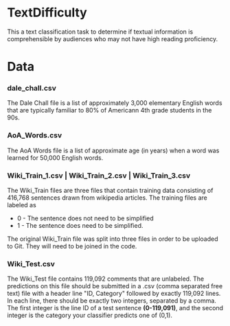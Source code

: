 # TextDifficulty
This a text classification task to determine if textual information is comprehensible by audiences who may not have high reading proficiency.
# Data
### dale_chall.csv
The Dale Chall file is a list of approximately 3,000 elementary English words that are typically familiar to 80% of Americann 4th grade students in the 90s.  
### AoA_Words.csv  

The AoA Words file is a list of approximate age (in years) when a word was learned for 50,000 English words.  
### Wiki_Train_1.csv | Wiki_Train_2.csv | Wiki_Train_3.csv  

The Wiki_Train files are three files that contain training data consisting of 416,768 sentences drawn from wikipedia articles.  The training files are labeled as 
  * 0 - The sentence does not need to be simplified
  * 1 - The sentence does need to be simplified. 
  
The original Wiki_Train file was split into three files in order to be uploaded to Git.  They will need to be joined in the code.  
### Wiki_Test.csv  
The Wiki_Test file contains 119,092 comments that are unlabeled. The predictions on this file should be submitted in a .csv (comma separated free text) file with a header line "ID, Category" followed by exactly 119,092 lines. In each line, there should be exactly two integers, separated by a comma. The first integer is the line ID of a test sentence **(0-119,091)**, and the second integer is the category your classifier predicts one of (0,1).
